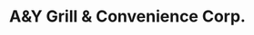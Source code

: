 ---
title: "A&Y Grill & Convenience Corp."
url: /west-hempstead/aundy-grill-und-convenience-corp/
shop: Lebensmittel
---